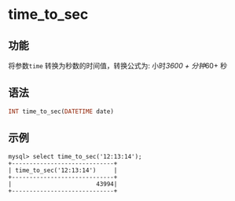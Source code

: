 # time_to_sec

## 功能

将参数`time` 转换为秒数的时间值，转换公式为:
小时*3600 + 分钟*60+ 秒

## 语法

```Haskell
INT time_to_sec(DATETIME date)
```

## 示例

```plain text
mysql> select time_to_sec('12:13:14');
+-----------------------------+
| time_to_sec('12:13:14')     |
+-----------------------------+
|                        43994|
+-----------------------------+
```
